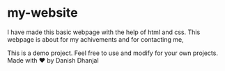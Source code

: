 # my-website
I have made this basic webpage with the help of html and css.
This webpage is about for my achivements and for contacting me,

This is a demo project. Feel free to use and modify for your own projects.
Made with ❤ by Danish Dhanjal
